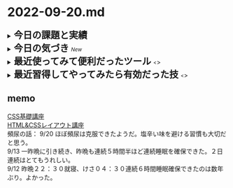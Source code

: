 # 2022-09-20.md
<details>
<summary><h2 style="display:inline">今日の課題と実績</h2></summary>
 <h3>やりたいこと/やったこと</h3>
 <ol>
  <li>Next.jsチュートリアル(ライト／ダークモード切替）</li>
   <br>
   <p> 詳しいソースコードなどの成果物は<a href="https://github.com/yuasys/nextjs-darkmode-yu">このリポジトリ</a>を参照してください。<br>
  </p>
    <li>Next.jsのチュートリアルをより実践的なものにすること</li>
   <br>
   <p> また、常に実践ベースで生産性を上げるためのエディタVscodeの設定などを探る
  </p>
  <li><h4 style="display:inline"><strong>今日の学び【Next.js】</strong></h4></li>
  <ul>
   <li><a href="https://nextjs.org/docs/advanced-features/custom-document">カスタムドキュメント（<b>pages/_document.js</b>）</a>を使うとheadタグやmetaタグを上書き（オーバーライド）できる
    
   ```javascript
    import { Html, Head, Main, NextScript } from 'next/document'

    export default function Document() {
    return (
      <Html>
        <Head />
        <body>
          <Main />
          <NextScript />
        </body>
      </Html>
     )
   }
   ```
   
   </li>
  </ul>
 </ol>
 </ol>
 </details>

<details>
 <summary><h2 style="display:inline">今日の気づき&nbsp;</h2><small><i>New</i></small></summary>
【方向性の明確化】 
<br>１．Next.js　 <javascriptフレームワーク>
<br>２．Tailwind    <cssフレームワーク>
<br>３．Typescript <javascriptの堅牢性Up>

<br>【取り組み方の工夫】  
※過去１０年以上やってできなかったGithub活用の習慣化が成功したので、そのやり方を踏襲する

１．方向性に合致した作業をルーチンワーク化する<br>
２．成果物を発表する場を作りながら取り組む（緊張感の持続）

 </details>
 

<details>
  <summary><h2 style="display:inline">最近使ってみて便利だったツール&nbsp;</h2><small><<i></i></small>></summary>
  <ul>
   <li>スマホによるgithub編集：今日は今まで試してなかったスマホを使ったgithub上のファイル編集を実際にやってみたら意外と快適であった。これはなかなか良い。</li>
   <li>オンラインツール：<a href="https://favicon-generator.mintsu-dev.com/">ファビコンジェネレータ</a>で任意の画像をfaviconに変換</li>
   <li>オンラインツール：<a href="https://placehold.jp/">プレスホルダー</a>で任意サイズのダミー画像を生成</li>
  </ul>
</details>

 <details>
  <summary><h2 style="display:inline"?>最近習得してやってみたら有効だった技&nbsp;</h2><small><<i></i></small>></summary>
 
  <ul>
   <li>Reactでしょっちゅう使うjsxがはかどるVscodeの設定は<a href="https://555aug.hatenadiary.com/entry/2022/05/10/221816">このサイト</a>等を参考に行うと良い</li>
   <br><li>Vscodeエディタでlorem20とするとワード数２０のダミー段落が得られる。</li>
   <br><li>画面のキャッシュデータの削除／更新</li>
   <div><img src="../../images/fig22-09-07_1.png" style="width:640px;"></div>
  </ul>
</details>


## memo
[CSS基礎講座](https://youtube.com/playlist?list=PLwM1-TnN_NN5jWN09yjtxWng2XZa88ate)  
[HTML&CSSレイアウト講座](https://youtube.com/playlist?list=PLwM1-TnN_NN5x6_-OTH9BFVgbYg_l7oEN)  
頻尿の話：
  9/20 ほぼ頻尿は克服できたようだ。塩辛い味を避ける習慣も大切だと思う。  
  9/13 一昨晩に引き続き、昨晩も連続５時間半ほど連続睡眠を確保できた。２日連続はとてもうれしい。  
  9/12 昨晩２２：３０就寝、けさ０４：３０連続６時間睡眠確保できたのは数年ぶり。よかった。
